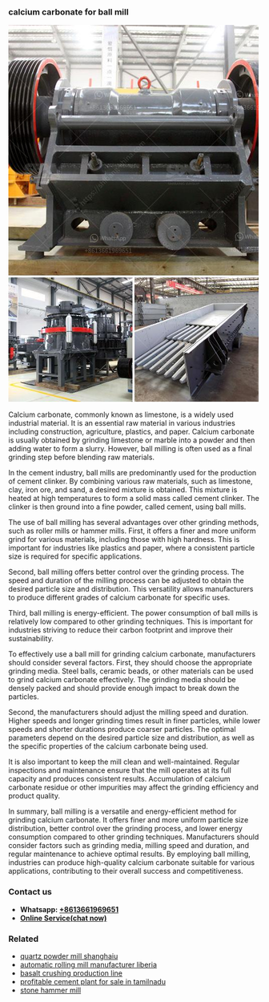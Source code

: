 <h3>calcium carbonate for ball mill</h3><img src='1702952958.jpg' alt=''><p>Calcium carbonate, commonly known as limestone, is a widely used industrial material. It is an essential raw material in various industries including construction, agriculture, plastics, and paper. Calcium carbonate is usually obtained by grinding limestone or marble into a powder and then adding water to form a slurry. However, ball milling is often used as a final grinding step before blending raw materials.</p><p>In the cement industry, ball mills are predominantly used for the production of cement clinker. By combining various raw materials, such as limestone, clay, iron ore, and sand, a desired mixture is obtained. This mixture is heated at high temperatures to form a solid mass called cement clinker. The clinker is then ground into a fine powder, called cement, using ball mills.</p><p>The use of ball milling has several advantages over other grinding methods, such as roller mills or hammer mills. First, it offers a finer and more uniform grind for various materials, including those with high hardness. This is important for industries like plastics and paper, where a consistent particle size is required for specific applications.</p><p>Second, ball milling offers better control over the grinding process. The speed and duration of the milling process can be adjusted to obtain the desired particle size and distribution. This versatility allows manufacturers to produce different grades of calcium carbonate for specific uses.</p><p>Third, ball milling is energy-efficient. The power consumption of ball mills is relatively low compared to other grinding techniques. This is important for industries striving to reduce their carbon footprint and improve their sustainability.</p><p>To effectively use a ball mill for grinding calcium carbonate, manufacturers should consider several factors. First, they should choose the appropriate grinding media. Steel balls, ceramic beads, or other materials can be used to grind calcium carbonate effectively. The grinding media should be densely packed and should provide enough impact to break down the particles.</p><p>Second, the manufacturers should adjust the milling speed and duration. Higher speeds and longer grinding times result in finer particles, while lower speeds and shorter durations produce coarser particles. The optimal parameters depend on the desired particle size and distribution, as well as the specific properties of the calcium carbonate being used.</p><p>It is also important to keep the mill clean and well-maintained. Regular inspections and maintenance ensure that the mill operates at its full capacity and produces consistent results. Accumulation of calcium carbonate residue or other impurities may affect the grinding efficiency and product quality.</p><p>In summary, ball milling is a versatile and energy-efficient method for grinding calcium carbonate. It offers finer and more uniform particle size distribution, better control over the grinding process, and lower energy consumption compared to other grinding techniques. Manufacturers should consider factors such as grinding media, milling speed and duration, and regular maintenance to achieve optimal results. By employing ball milling, industries can produce high-quality calcium carbonate suitable for various applications, contributing to their overall success and competitiveness.</p><h3>Contact us</h3><ul><li><strong>Whatsapp:&nbsp;<a href="https://wa.me/8613661969651">+8613661969651</a></strong></li><li><a href="https://swt.shibang-china.com/?git&amp;zhl&amp;calcium carbonate for ball mill"><strong>Online Service(chat now)</strong></a></li></ul><h3>Related</h3><ul><li><a href='quartz powder mill shanghaiu.md'>quartz powder mill shanghaiu</a></li><li><a href='automatic rolling mill manufacturer liberia.md'>automatic rolling mill manufacturer liberia</a></li><li><a href='basalt crushing production line.md'>basalt crushing production line</a></li><li><a href='profitable cement plant for sale in tamilnadu.md'>profitable cement plant for sale in tamilnadu</a></li><li><a href='stone hammer mill.md'>stone hammer mill</a></li></ul>